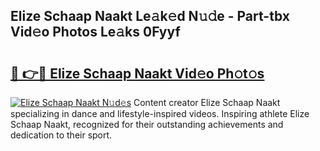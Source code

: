## Elize Schaap Naakt Le𝚊k𝚎d N𝚞𝚍e - Part-tbx Vid𝚎o Photos Le𝚊ks 0Fyyf

# <h2><a href="http://fb9iuxp.evod.top/?m=Elize+Schaap+Naakt">🔗 👉🔴 Elize Schaap Naakt Vid𝚎o Ph𝚘t𝚘s</a></h2>

[![Elize Schaap Naakt N𝚞d𝚎s](https://i.imgur.com/8V9OHl7.gif)](http://fb9iuxp.evod.top/?m=Elize+Schaap+Naakt)
Content creator Elize Schaap Naakt specializing in dance and lifestyle-inspired videos. Inspiring athlete Elize Schaap Naakt, recognized for their outstanding achievements and dedication to their sport. 
